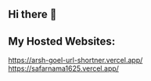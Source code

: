 ## Hi there 👋

## My Hosted Websites:
https://arsh-goel-url-shortner.vercel.app/
<br>
https://safarnama1625.vercel.app/
<!--
**ArshGoel/ArshGoel** is a ✨ _special_ ✨ repository because its `README.md` (this file) appears on your GitHub profile.

Here are some ideas to get you started:

- 🔭 I’m currently working on ...
- 🌱 I’m currently learning ...
- 👯 I’m looking to collaborate on ...
- 🤔 I’m looking for help with ...
- 💬 Ask me about ...
- 📫 How to reach me: ...
- 😄 Pronouns: ...
- ⚡ Fun fact: ...
-->
